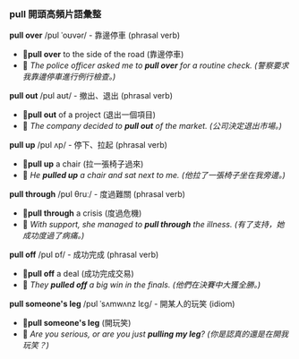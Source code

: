 ### pull 開頭高頻片語彙整

**pull over** /pʊl ˈoʊvər/ - 靠邊停車 (phrasal verb)
 - 📌**pull over** to the side of the road (靠邊停車)
 - 📝 *The police officer asked me to **pull over** for a routine check. (警察要求我靠邊停車進行例行檢查。)*

**pull out** /pʊl aʊt/ - 撤出、退出 (phrasal verb)
 - 📌**pull out** of a project (退出一個項目)
 - 📝 *The company decided to **pull out** of the market. (公司決定退出市場。)*

**pull up** /pʊl ʌp/ - 停下、拉起 (phrasal verb)
 - 📌**pull up** a chair (拉一張椅子過來)
 - 📝 *He **pulled up** a chair and sat next to me. (他拉了一張椅子坐在我旁邊。)*

**pull through** /pʊl θruː/ - 度過難關 (phrasal verb)
 - 📌**pull through** a crisis (度過危機)
 - 📝 *With support, she managed to **pull through** the illness. (有了支持，她成功度過了病痛。)*

**pull off** /pʊl ɒf/ - 成功完成 (phrasal verb)
 - 📌**pull off** a deal (成功完成交易)
 - 📝 *They **pulled off** a big win in the finals. (他們在決賽中大獲全勝。)*

**pull someone's leg** /pʊl ˈsʌmwʌnz lɛɡ/ - 開某人的玩笑 (idiom)
 - 📌**pull someone's leg** (開玩笑)
 - 📝 *Are you serious, or are you just **pulling my leg**? (你是認真的還是在開我玩笑？)*
